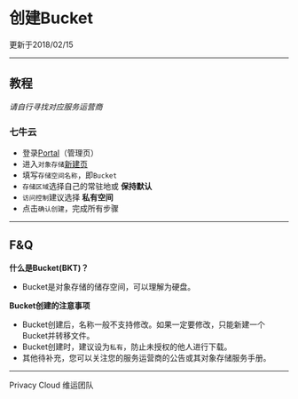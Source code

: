 # 创建Bucket
更新于2018/02/15

---

## 教程

*请自行寻找对应服务运营商*

### 七牛云

- 登录[Portal](http://portal.qiniu.com)（管理页）
- 进入`对象存储`[新建页](http://portal.qiniu.com/bucket/create)
- 填写`存储空间名称`，即`Bucket`
- `存储区域`选择自己的常驻地或 **保持默认**
- `访问控制`建议选择 **私有空间**
- 点击`确认创建`，完成所有步骤

---

## F&Q

**什么是Bucket(BKT)？**

- Bucket是对象存储的储存空间，可以理解为硬盘。

**Bucket创建的注意事项**

- Bucket创建后，名称一般不支持修改。如果一定要修改，只能新建一个Bucket并转移文件。
- Bucket创建时，建议设为`私有`，防止未授权的他人进行下载。
- 其他待补充，您可以关注您的服务运营商的公告或其对象存储服务手册。

---

Privacy Cloud 维运团队
